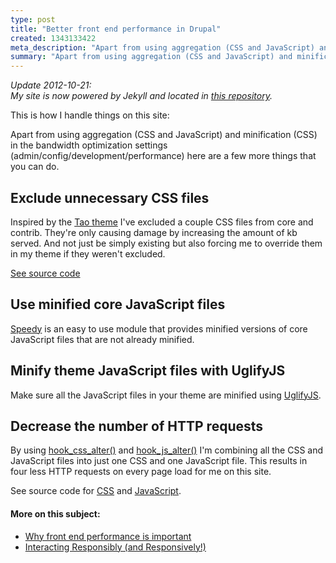 ```yaml
---
type: post
title: "Better front end performance in Drupal"
created: 1343133422
meta_description: "Apart from using aggregation (CSS and JavaScript) and minification (CSS) in the bandwidth optimization settings (admin/config/development/performance) here are a few more things that you can do."
summary: "Apart from using aggregation (CSS and JavaScript) and minification (CSS) in the bandwidth optimization settings (admin/config/development/performance) here are a few more things that you can do."
---
```


<p><em>Update 2012-10-21:<br>My site is now powered by Jekyll and located in <a href="https://github.com/persand/helloper">this repository</a>.</em></p>

<p>This is how I handle things on this site:</p>

<p>Apart from using aggregation (CSS and JavaScript) and minification (CSS) in the bandwidth optimization settings (admin/config/development/performance) here are a few more things that you can do.</p>

<h2>Exclude unnecessary CSS files</h2>
<p>Inspired by the <a href="http://drupal.org/project/tao">Tao theme</a> I've excluded a couple CSS files from core and contrib. They're only causing damage by increasing the amount of kb served. And not just be simply existing but also forcing me to override them in my theme if they weren't excluded.</p>
<p><a href="https://github.com/persand/helloper-com/blob/master/sites/default/themes/helloper/inc/alter.inc#L11">See source code</a></p>

<h2>Use minified core JavaScript files</h2>
<p><a href="http://drupal.org/project/speedy">Speedy</a> is an easy to use module that provides minified versions of core JavaScript files that are not already minified.</p>

<h2>Minify theme JavaScript files with UglifyJS</h2>
<p>Make sure all the JavaScript files in your theme are minified using <a href="https://github.com/mishoo/UglifyJS">UglifyJS</a>.</p>

<h2>Decrease the number of HTTP requests</h2>
<p>By using <a href="http://api.drupal.org/api/drupal/modules!system!system.api.php/function/hook_css_alter/7">hook_css_alter()</a> and <a href="http://api.drupal.org/api/drupal/modules!system!system.api.php/function/hook_js_alter/7">hook_js_alter()</a> I'm combining all the CSS and JavaScript files into just one CSS and one JavaScript file. This results in four less HTTP requests on every page load for me on this site.</p>
<p>See source code for <a href="https://github.com/persand/helloper-com/blob/master/sites/default/themes/helloper/inc/alter.inc#L29">CSS</a> and <a href="https://github.com/persand/helloper-com/blob/master/sites/default/themes/helloper/inc/alter.inc#L48">JavaScript</a>.</p>

<h4>More on this subject:</h4>

<ul>
<li><a href="http://engineeredweb.com/blog/why-front-end-performance-important/">Why front end performance is important</a></li>
<li><a href="http://www.lukew.com/ff/entry.asp?1565">Interacting Responsibly (and Responsively!)</a></li>
</ul>


